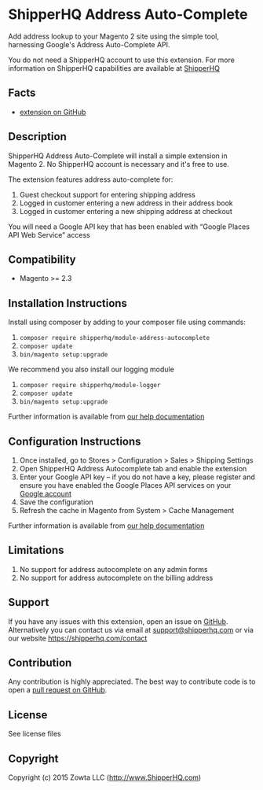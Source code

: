 # ShipperHQ Address Auto-Complete
Add address lookup to your Magento 2 site using the simple tool, harnessing Google's Address Auto-Complete API.

You do not need a ShipperHQ account to use this extension. For more information on ShipperHQ capabilities are available at [ShipperHQ](https://shipperhq.com/magento2)

Facts
-----
- [extension on GitHub](https://github.com/shipperhq/module-address-autocomplete)

Description
-----------
ShipperHQ Address Auto-Complete will install a simple extension in Magento 2. No ShipperHQ account is necessary and it's free to use.

The extension features address auto-complete for:

1. Guest checkout support for entering shipping address
2. Logged in customer entering a new address in their address book
3. Logged in customer entering a new shipping address at checkout

You will need a Google API key that has been enabled with “Google Places API Web Service” access

Compatibility
-------------
- Magento >= 2.3

Installation Instructions
-------------------------
Install using composer by adding to your composer file using commands:

1. `composer require shipperhq/module-address-autocomplete`
2. `composer update`
3. `bin/magento setup:upgrade`

We recommend you also install our logging module

1. `composer require shipperhq/module-logger`
2. `composer update`
3. `bin/magento setup:upgrade`

Further information is available from [our help documentation](http://docs.shipperhq.com/installing-the-shipperhq-address-autocomplete-extension/)

Configuration Instructions
-------------------------

1. Once installed, go to Stores > Configuration > Sales > Shipping Settings
2. Open ShipperHQ Address Autocomplete tab and enable the extension
3. Enter your Google API key  – if you do not have a key, please register and ensure you have enabled the Google Places API services on your [Google account](https://developers.google.com/maps/documentation/places/web-service/get-api-key)
4. Save the configuration
5. Refresh the cache in Magento from System > Cache Management

Further information is available from [our help documentation](http://docs.shipperhq.com/configure-shipperhq-address-autocomplete/)

Limitations
-------

1. No support for address autocomplete on any admin forms
2. No support for address autocomplete on the billing address

Support
-------
If you have any issues with this extension, open an issue on [GitHub](https://github.com/shipperhq/module-address-autocomplete/issues).
Alternatively you can contact us via email at support@shipperhq.com or via our website https://shipperhq.com/contact

Contribution
------------
Any contribution is highly appreciated. The best way to contribute code is to open a [pull request on GitHub](https://help.github.com/articles/using-pull-requests).

License
-------
See license files

Copyright
---------
Copyright (c) 2015 Zowta LLC (http://www.ShipperHQ.com)
